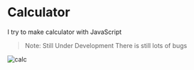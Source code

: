 # Calculator

I try to make calculator with JavaScript

> Note: Still Under Development
> There is still lots of bugs

![calc](https://user-images.githubusercontent.com/110075636/236681633-ffabc91b-2f34-40e8-90e9-36340e816d32.png)
